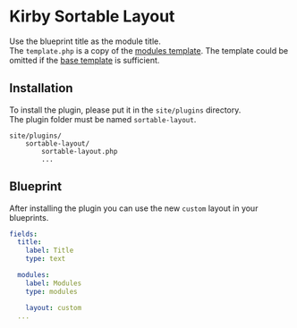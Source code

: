 # Kirby Sortable Layout
Use the blueprint title as the module title.  
The `template.php` is a copy of the [modules template](https://github.com/lukaskleinschmidt/kirby-sortable/blob/master/sortable/layouts/module/template.php). The template could be omitted if the [base template](https://github.com/lukaskleinschmidt/kirby-sortable/blob/master/sortable/layouts/base/template.php) is sufficient.

## Installation
To install the plugin, please put it in the `site/plugins` directory.  
The plugin folder must be named `sortable-layout`.

```
site/plugins/
    sortable-layout/
        sortable-layout.php
        ...
```

## Blueprint
After installing the plugin you can use the new `custom` layout in your blueprints.

```yml
fields:
  title:
    label: Title
    type: text

  modules:
    label: Modules
    type: modules

    layout: custom
  ...
```
